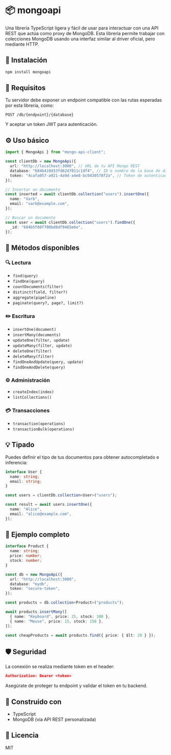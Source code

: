 # 📦 mongoapi

Una librería TypeScript ligera y fácil de usar para interactuar con una API REST que actúa como proxy de MongoDB. Esta librería permite trabajar con colecciones MongoDB usando una interfaz similar al driver oficial, pero mediante HTTP.

## 🚀 Instalación

```bash
npm install mongoapi
```

## 🧠 Requisitos

Tu servidor debe exponer un endpoint compatible con las rutas esperadas por esta librería, como:

```
POST /db/{endpoint}/{database}
```

Y aceptar un token JWT para autenticación.

## ⚙️ Uso básico

```ts
import { MongoApi } from "mongo-api-client";

const clientDb = new MongoApi({
  url: "http://localhost:3000", // URL de tu API Mongo REST
  database: "684b410d33fd62d7011c1df4", // ID o nombre de la base de datos
  token: "4cafa057-a921-4a9d-a4e8-bc0430578f2a", // Token de autenticación
});

// Insertar un documento
const inserted = await clientDb.collection("users").insertOne({
  name: "Varb",
  email: "varb@example.com",
});

// Buscar un documento
const user = await clientDb.collection("users").findOne({
  _id: "684b5f08f700bd8df9465e6e",
});
```

## 🧩 Métodos disponibles

### 🔍 Lectura

- `find(query)`
- `findOne(query)`
- `countDocuments(filter)`
- `distinct(field, filter?)`
- `aggregate(pipeline)`
- `paginate(query?, page?, limit?)`

### ✏️ Escritura

- `insertOne(document)`
- `insertMany(documents)`
- `updateOne(filter, update)`
- `updateMany(filter, update)`
- `deleteOne(filter)`
- `deleteMany(filter)`
- `findOneAndUpdate(query, update)`
- `findOneAndDelete(query)`

### ⚙️ Administración

- `createIndex(index)`
- `listCollections()`

### 💳 Transacciones

- `transaction(operations)`
- `transactionBulk(operations)`

## 💡 Tipado

Puedes definir el tipo de tus documentos para obtener autocompletado e inferencia:

```ts
interface User {
  name: string;
  email: string;
}

const users = clientDb.collection<User>("users");

const result = await users.insertOne({
  name: "Alice",
  email: "alice@example.com",
});
```

## 🧪 Ejemplo completo

```ts
interface Product {
  name: string;
  price: number;
  stock: number;
}

const db = new MongoApi({
  url: "http://localhost:3000",
  database: "mydb",
  token: "secure-token",
});

const products = db.collection<Product>("products");

await products.insertMany([
  { name: "Keyboard", price: 25, stock: 100 },
  { name: "Mouse", price: 15, stock: 150 },
]);

const cheapProducts = await products.find({ price: { $lt: 20 } });
```

## 🛡️ Seguridad

La conexión se realiza mediante token en el header:

```json
Authorization: Bearer <token>
```

Asegúrate de proteger tu endpoint y validar el token en tu backend.

## 🧱 Construido con

- TypeScript
- MongoDB (vía API REST personalizada)

## 📄 Licencia

MIT
